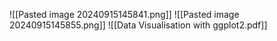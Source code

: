 ![[Pasted image 20240915145841.png]]
![[Pasted image 20240915145855.png]]
![[Data Visualisation with ggplot2.pdf]]